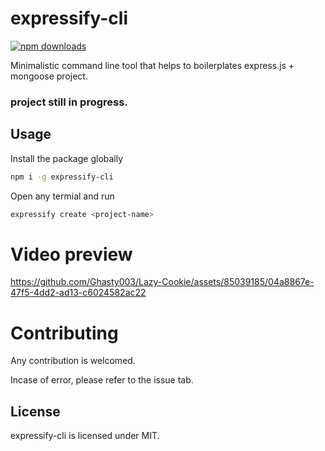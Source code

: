 # expressify-cli

[![npm downloads](https://img.shields.io/npm/dt/expressify-cli.svg?label=npm%20download)](https://www.npmjs.com/package/expressify-cli)

Minimalistic command line tool that helps to boilerplates express.js + mongoose project.

### project still in progress.

## Usage
<p>Install the package globally</p>

```bash
npm i -g expressify-cli
```

<p>Open any termial and run</p>

```bash
expressify create <project-name>
```

# Video preview
https://github.com/Ghasty003/Lazy-Cookie/assets/85039185/04a8867e-47f5-4dd2-ad13-c6024582ac22

# Contributing
<p>Any contribution is welcomed.</p>
<p>Incase of error, please refer to the issue tab.</p>

## License
<p>expressify-cli is licensed under MIT.</p
